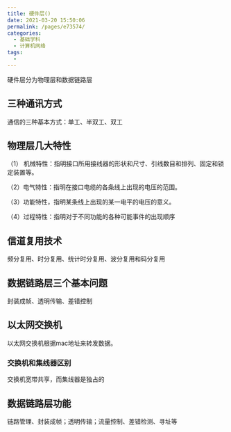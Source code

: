 ```yaml
---
title: 硬件层()
date: 2021-03-20 15:50:06
permalink: /pages/e73574/
categories:
  - 基础学科
  - 计算机网络
tags:
  - 
---
```


硬件层分为物理层和数据链路层

## 三种通讯方式

通信的三种基本方式：单工、半双工、双工

## 物理层几大特性

（1） 机械特性：指明接口所用接线器的形状和尺寸、引线数目和排列、固定和锁定装置等。

（2）电气特性：指明在接口电缆的各条线上出现的电压的范围。

（3）功能特性，指明某条线上出现的某一电平的电压的意义。

（4）过程特性：指明对于不同功能的各种可能事件的出现顺序

## 信道复用技术

频分复用、时分复用、统计时分复用、波分复用和码分复用

## 数据链路层三个基本问题

封装成帧、透明传输、差错控制

## 以太网交换机

以太网交换机根据mac地址来转发数据。

### 交换机和集线器区别

交换机宽带共享，而集线器是独占的

## 数据链路层功能

链路管理、封装成帧；透明传输；流量控制、差错检测、寻址等

